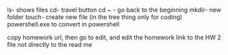ls- shows files
cd- travel button
cd ~ - go back to the beginning
mkdir- new folder
touch- create new file (in the tree thing only for coding)
powershell.exe to convert in powershell


copy homework url, then go to edit, and edit the homework
link to the HW 2 file not directly to the read me
